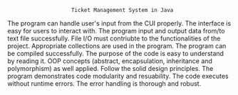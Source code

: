                         Ticket Management System in Java
                        
The program can handle user's input from the CUI properly.
The interface is easy for users to interact with.
The program input and output data from/to text file successfully.
File I/O must contriubte to the functionalities of the project.
Appropriate collections are used in the program.
The program can be compiled successfully.
The purpose of the code is easy to understand by reading it.
OOP concepts (abstract, encapsulation, inheritance and polymorphism) as well applied.
Follow the solid design principles.
The program demonstrates code modularity and resuability.
The code executes without runtime errors.
The error handling is thorough and robust.